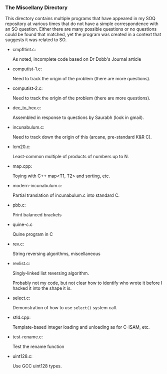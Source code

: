 ### The Miscellany Directory

This directory contains multiple programs that have appeared in my SOQ
repository at various times that do not have a simple correspondence
with an SO question.  Either there are many possible questions or no
questions could be found that matched, yet the program was created in a
context that suggests it was related to SO.

* cmpfltint.c:

  As noted, incomplete code based on Dr Dobb's Journal article

* computist-1.c:

  Need to track the origin of the problem (there are more questions).

* computist-2.c:

  Need to track the origin of the problem (there are more questions).

* dec_to_hex.c:

  Assembled in response to questions by Saurabh (look in gmail).

* incunabulum.c:

  Need to track down the origin of this (arcane, pre-standard K&R C).

* lcm20.c:

  Least-common multiple of products of numbers up to N.

* map.cpp:

  Toying with C++ map<T1, T2> and sorting, etc.

* modern-incunabulum.c:

  Partial translation of incunabulum.c into standard C.

* pbb.c:

  Print balanced brackets

* quine-c.c

  Quine program in C

* rev.c:

  String reversing algorithms, miscellaneous

* revlist.c:

  Singly-linked list reversing algorithm.

  Probably not my code, but not clear how to identify who wrote it
  before I hacked it into the shape it is.

* select.c:

  Demonstration of how to use `select()` system call.

* stld.cpp:

  Template-based integer loading and unloading as for C-ISAM, etc.

* test-rename.c:

  Test the rename function

* uint128.c:

  Use GCC uint128 types.
